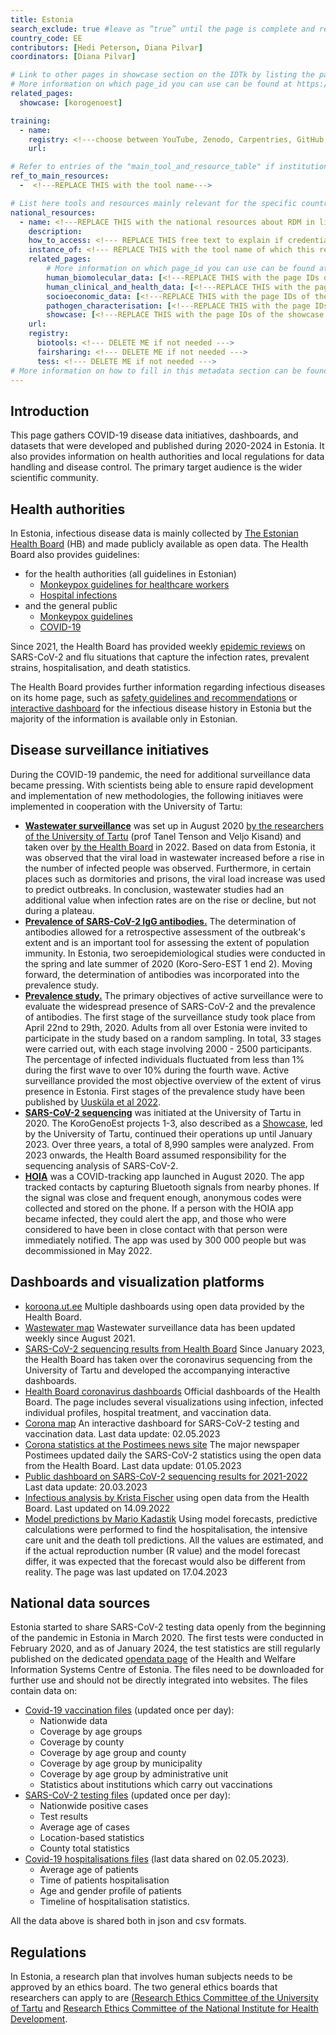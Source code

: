 ```yaml
---
title: Estonia
search_exclude: true #leave as “true” until the page is complete and ready to be made public
country_code: EE
contributors: [Hedi Peterson, Diana Pilvar]
coordinators: [Diana Pilvar]

# Link to other pages in showcase section on the IDTk by listing the page_id.
# More information on which page_id you can use can be found at https://www.infectious-diseases-toolkit.org/contribute/website_overview 
related_pages:
  showcase: [korogenoest]

training:
  - name: 
    registry: <!---choose between YouTube, Zenodo, Carpentries, GitHub, TeSS, Other--->
    url:

# Refer to entries of the "main_tool_and_resource_table" if institutions, organizations and projects from the country contribute to the development of international tools and resources. 
ref_to_main_resources: 
  -  <!---REPLACE THIS with the tool name--->

# List here tools and resources mainly relevant for the specific country
national_resources: 
  - name: <!---REPLACE THIS with the national resources about RDM in life sciences such as local instances of tools, guidelines or regulations--->
    description:
    how_to_access: <!--- REPLACE THIS free text to explain if credentials, login, specific affiliations etc., are needed to access the resource or tool--->
    instance_of: <!--- REPLACE THIS with the tool name of which this resource is an instance of, taken from the all tools and resources page --->
    related_pages:
        # More information on which page_id you can use can be found at https://www.infectious-diseases-toolkit.org/contribute/website_overview 
        human_biomolecular_data: [<!---REPLACE THIS with the page IDs of the human_biomolecular_data pages that you want to list here as related pages--->]
        human_clinical_and_health_data: [<!---REPLACE THIS with the page IDs of the human_clinical_and_health_data pages that you want to list here as related pages--->]
        socioeconomic_data: [<!---REPLACE THIS with the page IDs of the socioeconomic_data pages that you want to list here as related pages--->]
        pathogen_characterisation: [<!---REPLACE THIS with the page IDs of the pathogen_characterisation pages that you want to list here as related pages--->]
        showcase: [<!---REPLACE THIS with the page IDs of the showcase pages that you want to list here as related pages--->]
    url:
    registry:
      biotools: <!--- DELETE ME if not needed --->
      fairsharing: <!--- DELETE ME if not needed --->
      tess: <!--- DELETE ME if not needed --->
# More information on how to fill in this metadata section can be found here https://www.infectious-diseases-toolkit.org/contribute/page-metadata
---
```


<!-- Please take in mind our style guide https://www.infectious-diseases-toolkit.org/contribute/style_guide when writing the content of this page. -->

<!---All the resources added above will appear on the table at the bottom of the page--->

<!---Following information for the page text--->
<!---If the information is already in another resource, please include the link instead of duplicating information--->
<!---Please focus on resources that are relevant for the whole country for infectious diseases--->

## Introduction 
This page gathers COVID-19 disease data initiatives, dashboards, and datasets that were developed and published during 2020-2024 in Estonia. It also provides information on health authorities and local regulations for data handling and disease control. The primary target audience is the wider scientific community.

## Health authorities
<!--- A section to list and provide context to agencies/authorities/institutions which define public health measures and policies --->
In Estonia, infectious disease data is mainly collected by [The Estonian Health Board](https://www.terviseamet.ee/en) (HB) and made publicly available as open data. The Health Board also provides guidelines:
* for the health authorities (all guidelines in Estonian)
  * [Monkeypox guidelines for healthcare workers](https://www.terviseamet.ee/et/ahvirougete-juhised-tervishoiutootajatele)
  * [Hospital infections](https://www.terviseamet.ee/et/nakkushaigused-menuu/tervishoiutootajale/haiglanakkus)
* and the general public
  * [Monkeypox guidelines](https://www.terviseamet.ee/et/ahvirouged)
  * [COVID-19](https://www.terviseamet.ee/et/nakkus-haigused/covid-19-infoleht)

Since 2021, the Health Board has provided weekly [epidemic reviews](https://www.terviseamet.ee/et/koroonaviirus/epiidulevaated) on SARS-CoV-2 and flu situations that capture the infection rates, prevalent strains, hospitalisation, and death statistics. 

The Health Board provides further information regarding infectious diseases on its home page, such as [safety guidelines and recommendations](https://www.terviseamet.ee/et/nakkushaigused-menuu/tervishoiutootajale/nakkusohutuse-juhendid-ja-soovitused) or [interactive dashboard](https://www.terviseamet.ee/et/nakkus-haigused/tervishoiutootajale/nakkushaigustesse-haigestumine) for the infectious disease history in Estonia but the majority of the information is available only in Estonian.


## Disease surveillance initiatives
During the COVID-19 pandemic, the need for additional surveillance data became pressing. With scientists being able to ensure rapid development and implementation of new methodologies, the following initiaves were implemented in cooperation with the University of Tartu:

* [__Wastewater surveillance__](https://ut.ee/en/node/113141) was set up in August 2020 [by the researchers of the University of Tartu](https://ut.ee/en/node/113141) (prof Tanel Tenson and Veljo Kisand) and taken over [by the Health Board](https://www.terviseamet.ee/et/reoveeseire-kaardirakendus) in 2022. Based on data from Estonia, it was observed that the viral load in wastewater increased before a rise in the number of infected people was observed. Furthermore, in certain places such as dormitories and prisons, the viral load increase was used to predict outbreaks. In conclusion, wastewater studies had an additional value when infection rates are on the rise or decline, but not during a plateau.
* [__Prevalence of SARS-CoV-2 IgG antibodies.__](https://covid19dataportal.ee/en/data_types/serology/data/) The determination of antibodies allowed for a retrospective assessment of the outbreak's extent and is an important tool for assessing the extent of population immunity. In Estonia, two seroepidemiological studies were conducted in the spring and late summer of 2020 (Koro-Sero-EST 1 end 2). Moving forward, the determination of antibodies was incorporated into the prevalence study.
* [__Prevalence study.__](https://ut.ee/en/content/study-prevalence-coronavirus-estonia) The primary objectives of active surveillance were to evaluate the widespread presence of SARS-CoV-2 and the prevalence of antibodies. The first stage of the surveillance study took place from April 22nd to 29th, 2020. Adults from all over Estonia were invited to participate in the study based on a random sampling. In total, 33 stages were carried out, with each stage involving 2000 - 2500 participants. The percentage of infected individuals fluctuated from less than 1% during the first wave to over 10% during the fourth wave. Active surveillance provided the most objective overview of the extent of virus presence in Estonia. First stages of the prevalence study have been published by [Uusküla et al 2022](https://doi.org/10.1016%2Fj.puhe.2022.02.004).
* [__SARS-CoV-2 sequencing__](https://kliinilinemeditsiin.ut.ee/et/sisu/eesti-sars-cov-2-taisgenoomide-jarjestamine-ja-analuus-korogeno-est-1est-2est-3) was initiated at the University of Tartu in 2020. The KoroGenoEst projects 1-3, also described as a [Showcase](https://www.infectious-diseases-toolkit.org/showcase/korogenoest), led by the University of Tartu, continued their operations up until January 2023. Over three years, a total of 8,990 samples were analyzed. From 2023 onwards, the Health Board assumed responsibility for the sequencing analysis of SARS-CoV-2.
* [__HOIA__](https://e-estonia.com/estonias-coronavirus-app-hoia-the-product-of-a-unique-private-public-partnership/) was a COVID-tracking app launched in August 2020. The app tracked contacts by capturing Bluetooth signals from nearby phones. If the signal was close and frequent enough, anonymous codes were collected and stored on the phone. If a person with the HOIA app became infected, they could alert the app, and those who were considered to have been in close contact with that person were immediately notified. The app was used by 300 000 people but was decommissioned in May 2022.

## Dashboards and visualization platforms

* [koroona.ut.ee](https://koroona.ut.ee/) Multiple dashboards using open data provided by the Health Board. 
* [Wastewater map](https://www.terviseamet.ee/et/reoveeseire-kaardirakendus) Wastewater surveillance data has been updated weekly since August 2021.
* [SARS-CoV-2 sequencing results from Health Board](https://www.terviseamet.ee/et/koroonaviirus/sekveneerimine) Since January 2023, the Health Board has taken over the coronavirus sequencing from the University of Tartu and developed the accompanying interactive dashboards. 
* [Health Board coronavirus dashboards](https://www.terviseamet.ee/en/coronavirus-dataset) Official dashboards of the Health Board. The page includes several visualizations using infection, infected individual profiles, hospital treatment, and vaccination data.
* [Corona map](https://koroonakaart.ee/en) An interactive dashboard for SARS-CoV-2 testing and vaccination data. Last data update: 02.05.2023
* [Corona statistics at the Postimees news site](https://www.postimees.ee/6931752/graafikud-nadalaga-lisandus-140-gripi-ja-1445-koroonajuhtu) The major newspaper Postimees updated daily the SARS-CoV-2 statistics using the open data from the Health Board. Last data update: 01.05.2023
* [Public dashboard on SARS-CoV-2 sequencing results for 2021-2022](https://covid19dataportal.ee/genomics_transcriptomics/) Last data update: 20.03.2023
* [Infectious analysis by Krista Fischer](https://www-1.ms.ut.ee/krista/covid/covid_pildid.html) using open data from the Health Board. Last updated on 14.09.2022
* [Model predictions by Mario Kadastik](https://covid.hep.kbfi.ee/) Using model forecasts, predictive calculations were performed to find the hospitalisation, the intensive care unit and the death toll predictions. All the values are estimated, and if the actual reproduction number (R value) and the model forecast differ, it was expected that the forecast would also be different from reality. The page was last updated on 17.04.2023



## National data sources
<!--- A section to list and provide context to national data sources.  In the context of BY-COVID, a data source can be a repository which should include at least the metadata and ideally the data, that might not be directly available when considering sensitive data. Also, repositories should have the capacity to share this data and therefore have a governance model in place on how to do it. It can also include registries of data sources important for the field, with a direct link to the original data sources to be able to request access to the data. --->
Estonia started to share SARS-CoV-2 testing data openly from the beginning of the pandemic in Estonia in March 2020. The first tests were conducted in February 2020, and as of January 2024, the test statistics are still regularly published on the dedicated [opendata page](https://opendata.digilugu.ee/docs/#/) of the Health and Welfare Information Systems Centre of Estonia. The files need to be downloaded for further use and should not be directly integrated into websites. The files contain data on:
* [Covid-19 vaccination files](https://opendata.digilugu.ee/docs/#/en/opendata/covid19/vaccination/readme) (updated once per day):
  - Nationwide data
  - Coverage by age groups
  -  Coverage by county
  -  Coverage by age group and county
  -  Coverage by age group by municipality
  -  Coverage by age group by administrative unit
  -  Statistics about institutions which carry out vaccinations
* [SARS-CoV-2 testing files](https://opendata.digilugu.ee/docs/#/en/opendata/covid19/test/readme) (updated once per day):
  - Nationwide positive cases
  - Test results
  - Average age of cases
  - Location-based statistics
  - County total statistics
* [Covid-19 hospitalisations files](https://opendata.digilugu.ee/docs/#/en/opendata/covid19/hospitalization/readme) (last data shared on 02.05.2023).
  - Average age of patients
  - Time of patients hospitalisation
  - Age and gender profile of patients
  - Timeline of hospitalisation statistics.

All the data above is shared both in json and csv formats.

## Regulations
<!--- Ethical and legal regulations in the country, committees etc --->
In Estonia, a research plan that involves human subjects needs to be approved by an ethics board. The two general ethics boards that researchers can apply to are [(Research Ethics Committee of the University of Tartu](https://ut.ee/en/node/113848) and [Research Ethics Committee of the National Institute for Health Development](https://en.tai.ee/en/about-us/tallinn-medical-research-ethics-commitee).


<!---Information about contributors will be added to the CONTRIBUTORS.yaml . Further instructions can be found at https://www.infectious-diseases-toolkit.org/contribute/editorial-board-guide#adding-extra-info-to-the-contributors --->
